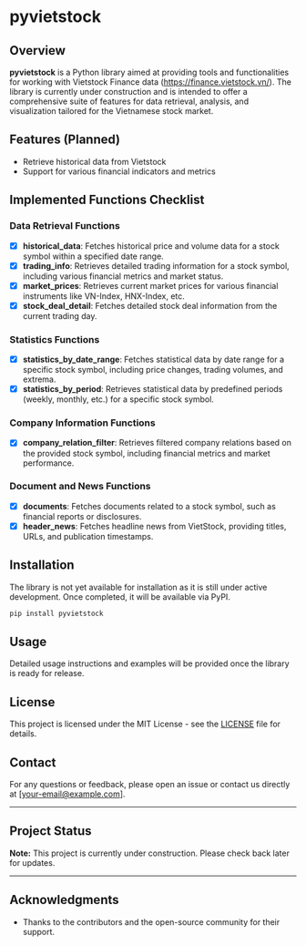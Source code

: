 # pyvietstock

## Overview
**pyvietstock** is a Python library aimed at providing tools and functionalities for working with Vietstock Finance data (https://finance.vietstock.vn/). The library is currently under construction and is intended to offer a comprehensive suite of features for data retrieval, analysis, and visualization tailored for the Vietnamese stock market.

## Features (Planned)
- Retrieve historical data from Vietstock
- Support for various financial indicators and metrics

## Implemented Functions Checklist

### Data Retrieval Functions
- [x] **historical_data**: Fetches historical price and volume data for a stock symbol within a specified date range.
- [x] **trading_info**: Retrieves detailed trading information for a stock symbol, including various financial metrics and market status.
- [x] **market_prices**: Retrieves current market prices for various financial instruments like VN-Index, HNX-Index, etc.
- [x] **stock_deal_detail**: Fetches detailed stock deal information from the current trading day.

### Statistics Functions
- [x] **statistics_by_date_range**: Fetches statistical data by date range for a specific stock symbol, including price changes, trading volumes, and extrema.
- [x] **statistics_by_period**: Retrieves statistical data by predefined periods (weekly, monthly, etc.) for a specific stock symbol.

### Company Information Functions
- [x] **company_relation_filter**: Retrieves filtered company relations based on the provided stock symbol, including financial metrics and market performance.

### Document and News Functions
- [x] **documents**: Fetches documents related to a stock symbol, such as financial reports or disclosures.
- [x] **header_news**: Fetches headline news from VietStock, providing titles, URLs, and publication timestamps.

## Installation
The library is not yet available for installation as it is still under active development. Once completed, it will be available via PyPI.

```bash
pip install pyvietstock
```

## Usage
Detailed usage instructions and examples will be provided once the library is ready for release.

## License
This project is licensed under the MIT License - see the [LICENSE](LICENSE) file for details.

## Contact
For any questions or feedback, please open an issue or contact us directly at [your-email@example.com].

---

## Project Status
**Note:** This project is currently under construction. Please check back later for updates.

---

## Acknowledgments
- Thanks to the contributors and the open-source community for their support.
